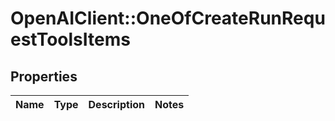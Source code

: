 # OpenAIClient::OneOfCreateRunRequestToolsItems

## Properties
Name | Type | Description | Notes
------------ | ------------- | ------------- | -------------

